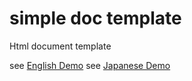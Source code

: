 # simple doc template
Html document template

see [English Demo](http://amrocs.github.io/html_doc_template_demo/document.html "demo")
see [Japanese Demo](http://amrocs.github.io/html_doc_template_demo/document_jp.html "demo")
